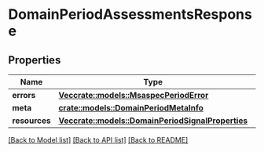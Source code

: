 # DomainPeriodAssessmentsResponse

## Properties

Name | Type | Description | Notes
------------ | ------------- | ------------- | -------------
**errors** | [**Vec<crate::models::MsaspecPeriodError>**](msaspec.Error.md) |  |
**meta** | [**crate::models::DomainPeriodMetaInfo**](domain.MetaInfo.md) |  |
**resources** | [**Vec<crate::models::DomainPeriodSignalProperties>**](domain.SignalProperties.md) |  |

[[Back to Model list]](./README.md#documentation-for-models) [[Back to API list]](./README.md#documentation-for-api-endpoints) [[Back to README]](../README.md)
